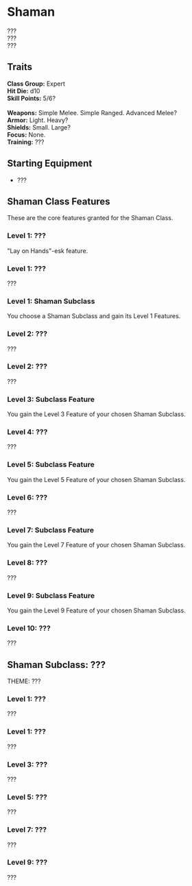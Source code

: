 # Shaman
??? <br>
??? <br>
??? <br>

## Traits
**Class Group:** Expert <br>
**Hit Die:** d10 <br>
**Skill Points:** 5/6? <br>
<br>
**Weapons:** Simple Melee. Simple Ranged. Advanced Melee? <br>
**Armor:** Light. Heavy? <br>
**Shields:** Small. Large? <br>
**Focus:** None. <br>
**Training:** ??? <br>

## Starting Equipment
+ ???

## Shaman Class Features
These are the core features granted for the Shaman Class.

### Level 1: ???
"Lay on Hands"-esk feature.
### Level 1: ???
???
### Level 1: Shaman Subclass
You choose a Shaman Subclass and gain its Level 1 Features.

### Level 2: ???
???

### Level 2: ???
???

### Level 3: Subclass Feature
You gain the Level 3 Feature of your chosen Shaman Subclass.

### Level 4: ???
???

### Level 5: Subclass Feature
You gain the Level 5 Feature of your chosen Shaman Subclass.

### Level 6: ???
???

### Level 7: Subclass Feature
You gain the Level 7 Feature of your chosen Shaman Subclass.

### Level 8: ???
???

### Level 9: Subclass Feature
You gain the Level 9 Feature of your chosen Shaman Subclass.

### Level 10: ???
???

## Shaman Subclass: ???
THEME: ???

### Level 1: ???
???
### Level 1: ???
???

### Level 3: ???
???

### Level 5: ???
???

### Level 7: ???
???

### Level 9: ???
???
